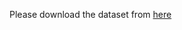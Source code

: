 Please download the dataset from [here](https://www.kaggle.com/prashant268/chest-xray-covid19-pneumonia)